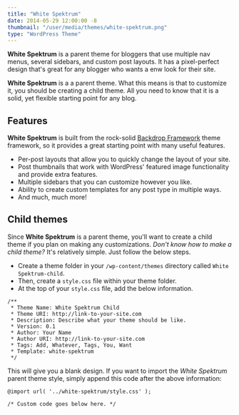 ```yaml
---
title: "White Spektrum"
date: 2014-05-29 12:00:00 -8
thumbnail: "/user/media/themes/white-spektrum.png"
type: "WordPress Theme"
---
```

<b>White Spektrum</b> is a parent theme for bloggers that use multiple nav menus, several sidebars, and custom post layouts. It has a pixel-perfect design that's great for any blogger who wants a enw look for their site.

<b>White Spektrum</b> is a a parent theme. What this means is that to customize it, you should be creating a child theme. All you need to know that it is a solid, yet flexible starting point for any blog.

<h2>Features</h2>

<b>White Spektrum</b> is built from the rock-solid <a href="http://github.com/backdrop-dev/framework" title="Backdrop framework">Backdrop Framework</a> theme framework, so it provides a great starting point with many useful features.</p>

<ul>
	<li>Per-post layouts that allow you to quickly change the layout of your site.</li>
	<li>Post thumbnails that work with WordPress' featured image functionality and provide extra features.</li>
	<li>Multiple sidebars that you can customize however you like.</li>
	<li>Ability to create custom templates for any post type in multiple ways.</li>
	<li>And much, much more!</li>
</ul>

<h2>Child themes</h2>

<p>Since <b>White Spektrum</b> is a parent theme, you'll want to create a child theme if you plan on making any customizations.  <em>Don't know how to make a child theme?</em>  It's relatively simple.  Just follow the below steps.</p>

<ul>
	<li>Create a theme folder in your <code>/wp-content/themes</code> directory called <code>White Spektrum-child</code>.</li>
	<li>Then, create a <code>style.css</code> file within your theme folder.</li>
	<li>At the top of your <code>style.css</code> file, add the below information.</li>
</ul>

<pre><code>/**
 * Theme Name: White Spektrum Child
 * Theme URI: http://link-to-your-site.com
 * Description: Describe what your theme should be like.
 * Version: 0.1
 * Author: Your Name
 * Author URI: http://link-to-your-site.com
 * Tags: Add, Whatever, Tags, You, Want
 * Template: white-spektrum
 */</code></pre>

This will give you a blank design.  If you want to import the <em>White Spektrum</em> parent theme style, simply append this code after the above information:

<pre><code>@import url( '../white-spektrum/style.css' );

/* Custom code goes below here. */</code></pre>